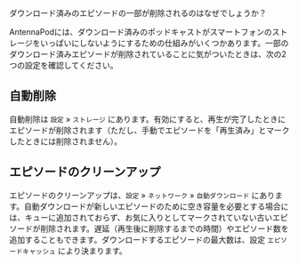 ダウンロード済みのエピソードの一部が削除されるのはなぜでしょうか？

AntennaPodには、ダウンロード済みのポッドキャストがスマートフォンのストレージをいっぱいにしないようにするための仕組みがいくつかあります。一部のダウンロード済みエピソードが削除されていることに気がついたときは、次の2つの設定を確認してください。

## 自動削除

自動削除は `設定` » `ストレージ` にあります。有効にすると、再生が完了したときにエピソードが削除されます（ただし、手動でエピソードを「再生済み」とマークしたときには削除されません）。

## エピソードのクリーンアップ

エピソードのクリーンアップは、`設定` » `ネットワーク` » `自動ダウンロード` にあります。自動ダウンロードが新しいエピソードのために空き容量を必要とする場合には、キューに追加されておらず、お気に入りとしてマークされていない古いエピソードが削除されます。遅延（再生後に削除するまでの時間）やエピソード数を追加することもできます。ダウンロードするエピソードの最大数は、設定 `エピソードキャッシュ` により決まります。
